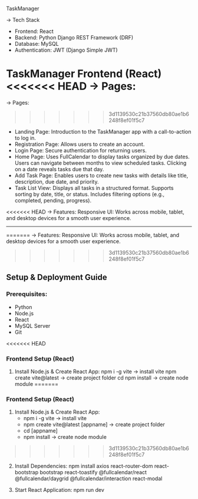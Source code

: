 TaskManager

 → Tech Stack
   - Frontend: React
   - Backend: Python Django REST Framework (DRF)
   - Database: MySQL
   - Authentication: JWT (Django Simple JWT)

TaskManager Frontend (React)
<<<<<<< HEAD
 → Pages:
=======
→ Pages:
>>>>>>> 3d1139530c21b37560db80ae1b6248f8ef01f5c7
   - Landing Page: Introduction to the TaskManager app with a call-to-action to log in.
   - Registration Page: Allows users to create an account.
   - Login Page: Secure authentication for returning users.
   - Home Page:
        Uses FullCalendar to display tasks organized by due dates.
        Users can navigate between months to view scheduled tasks.
        Clicking on a date reveals tasks due that day.
   - Add Task Page: Enables users to create new tasks with details like title, description, due date, and priority.
   - Task List View:
        Displays all tasks in a structured format.
        Supports sorting by date, title, or status.
        Includes filtering options (e.g., completed, pending, progress).

<<<<<<< HEAD
 → Features:
     Responsive UI: Works across mobile, tablet, and desktop devices for a smooth user experience.


---
=======
 →  Features:
      Responsive UI: Works across mobile, tablet, and desktop devices for a smooth user experience.

>>>>>>> 3d1139530c21b37560db80ae1b6248f8ef01f5c7
## Setup & Deployment Guide

### Prerequisites:
- Python
- Node.js 
- React
- MySQL Server
- Git

<<<<<<< HEAD

### Frontend Setup (React)
1. Install Node.js & Create React App:
      npm i -g vite -> install vite
      npm create vite@latest <appname> -> create project folder
      cd <appname>
      npm install -> create node module
=======
### Frontend Setup (React)
1. Install Node.js & Create React App:
     - npm i -g vite -> install vite
     - npm create vite@latest [appname] -> create project folder
     - cd [appname]
     - npm install -> create node module
>>>>>>> 3d1139530c21b37560db80ae1b6248f8ef01f5c7
   
2. Install Dependencies:
      npm install axios react-router-dom react-bootstrap bootstrap react-toastify @fullcalendar/react @fullcalendar/daygrid @fullcalendar/interaction react-modal
 
3. Start React Application:
      npm run dev






